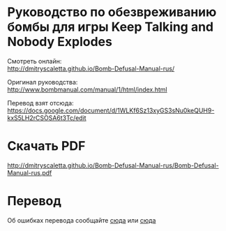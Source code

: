 # Руководство по обезвреживанию бомбы для игры Keep Talking and Nobody Explodes

Смотреть онлайн:  
http://dmitryscaletta.github.io/Bomb-Defusal-Manual-rus/

Оригинал руководства:  
http://www.bombmanual.com/manual/1/html/index.html

Перевод взят отсюда:  
https://docs.google.com/document/d/1WLKf6Sz13xyGS3sNu0keQUH9-kxS5LH2rCSOSA6t3Tc/edit

# Скачать PDF
http://dmitryscaletta.github.io/Bomb-Defusal-Manual-rus/Bomb-Defusal-Manual-rus.pdf

# Перевод
Об ошибках перевода сообщайте [сюда](http://rutracker.org/forum/viewtopic.php?p=68951948) или [сюда](https://github.com/DmitryScaletta/Bomb-Defusal-Manual-rus/issues)
